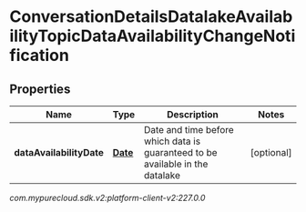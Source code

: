 # ConversationDetailsDatalakeAvailabilityTopicDataAvailabilityChangeNotification


## Properties

| Name | Type | Description | Notes |
| ------------ | ------------- | ------------- | ------------- |
| **dataAvailabilityDate** | [**Date**](Date) | Date and time before which data is guaranteed to be available in the datalake |  [optional] |




_com.mypurecloud.sdk.v2:platform-client-v2:227.0.0_
